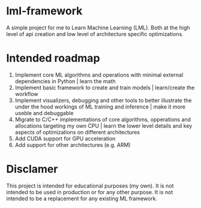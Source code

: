 # lml-framework
A simple project for me to Learn Machine Learning (LML). Both at the high level of api creation and low level of architecture specific optimizations.

# Intended roadmap
1. Implement core ML algorithms and operations with minimal external dependencies in Python | learn the math
2. Implement basic framework to create and train models | learn/create the workflow
3. Implement visualizers, debugging and other tools to better illustrate the under the hood workings of ML training and inference | make it more useble and debuggable
3. Migrate to C/C++ implementations of core algorithms, opperations and allocations targeting my own CPU | learn the lower level details and key aspects of optimizations on different architectures
4. Add CUDA support for GPU acceleration
5. Add support for other architectures (e.g. ARM)

# Disclamer
This project is intended for educational purposes (my own). It is not intended to be used in production or for any other purpose. It is not intended to be a replacement for any existing ML framework.

